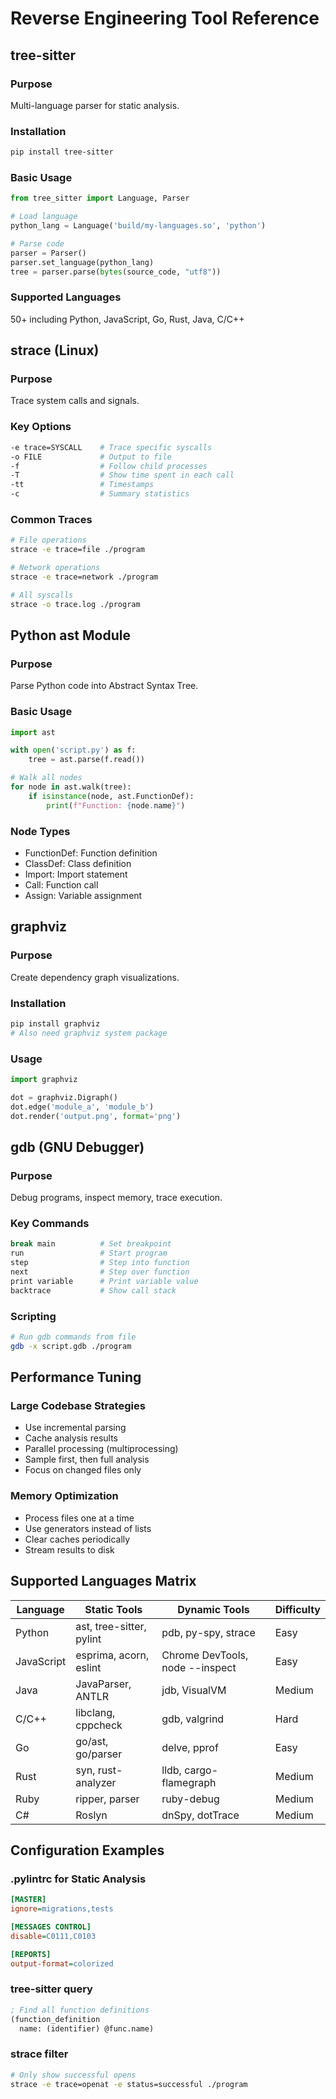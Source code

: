 # Reverse Engineering Tool Reference

## tree-sitter

### Purpose
Multi-language parser for static analysis.

### Installation
```bash
pip install tree-sitter
```

### Basic Usage
```python
from tree_sitter import Language, Parser

# Load language
python_lang = Language('build/my-languages.so', 'python')

# Parse code
parser = Parser()
parser.set_language(python_lang)
tree = parser.parse(bytes(source_code, "utf8"))
```

### Supported Languages
50+ including Python, JavaScript, Go, Rust, Java, C/C++

## strace (Linux)

### Purpose
Trace system calls and signals.

### Key Options
```bash
-e trace=SYSCALL    # Trace specific syscalls
-o FILE             # Output to file
-f                  # Follow child processes
-T                  # Show time spent in each call
-tt                 # Timestamps
-c                  # Summary statistics
```

### Common Traces
```bash
# File operations
strace -e trace=file ./program

# Network operations
strace -e trace=network ./program

# All syscalls
strace -o trace.log ./program
```

## Python ast Module

### Purpose
Parse Python code into Abstract Syntax Tree.

### Basic Usage
```python
import ast

with open('script.py') as f:
    tree = ast.parse(f.read())

# Walk all nodes
for node in ast.walk(tree):
    if isinstance(node, ast.FunctionDef):
        print(f"Function: {node.name}")
```

### Node Types
- FunctionDef: Function definition
- ClassDef: Class definition
- Import: Import statement
- Call: Function call
- Assign: Variable assignment

## graphviz

### Purpose
Create dependency graph visualizations.

### Installation
```bash
pip install graphviz
# Also need graphviz system package
```

### Usage
```python
import graphviz

dot = graphviz.Digraph()
dot.edge('module_a', 'module_b')
dot.render('output.png', format='png')
```

## gdb (GNU Debugger)

### Purpose
Debug programs, inspect memory, trace execution.

### Key Commands
```bash
break main          # Set breakpoint
run                 # Start program
step                # Step into function
next                # Step over function
print variable      # Print variable value
backtrace           # Show call stack
```

### Scripting
```bash
# Run gdb commands from file
gdb -x script.gdb ./program
```

## Performance Tuning

### Large Codebase Strategies
- Use incremental parsing
- Cache analysis results
- Parallel processing (multiprocessing)
- Sample first, then full analysis
- Focus on changed files only

### Memory Optimization
- Process files one at a time
- Use generators instead of lists
- Clear caches periodically
- Stream results to disk

## Supported Languages Matrix

| Language | Static Tools | Dynamic Tools | Difficulty |
|----------|-------------|---------------|------------|
| Python | ast, tree-sitter, pylint | pdb, py-spy, strace | Easy |
| JavaScript | esprima, acorn, eslint | Chrome DevTools, node --inspect | Easy |
| Java | JavaParser, ANTLR | jdb, VisualVM | Medium |
| C/C++ | libclang, cppcheck | gdb, valgrind | Hard |
| Go | go/ast, go/parser | delve, pprof | Easy |
| Rust | syn, rust-analyzer | lldb, cargo-flamegraph | Medium |
| Ruby | ripper, parser | ruby-debug | Medium |
| C# | Roslyn | dnSpy, dotTrace | Medium |

## Configuration Examples

### .pylintrc for Static Analysis
```ini
[MASTER]
ignore=migrations,tests

[MESSAGES CONTROL]
disable=C0111,C0103

[REPORTS]
output-format=colorized
```

### tree-sitter query
```scheme
; Find all function definitions
(function_definition
  name: (identifier) @func.name)
```

### strace filter
```bash
# Only show successful opens
strace -e trace=openat -e status=successful ./program
```
